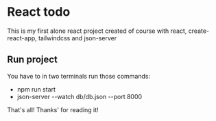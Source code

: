 # React todo

This is my first alone react project created of course with react, create-react-app, tailwindcss and json-server

## Run project

You have to in two terminals run those commands:
- npm run start
- json-server --watch db/db.json --port 8000

That's all! Thanks' for reading it!

